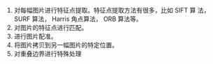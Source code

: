1. 对每幅图片进行特征点提取。特征点提取方法有很多，比如 SIFT 算
法， SURF 算法， Harris 角点算法， ORB 算法等。
2. 对图片的特征点进行匹配。
3. 进行图片配准。
4. 将图片拷贝到另一幅图片的特定位置。
5. 对重叠边界进行特殊处理

